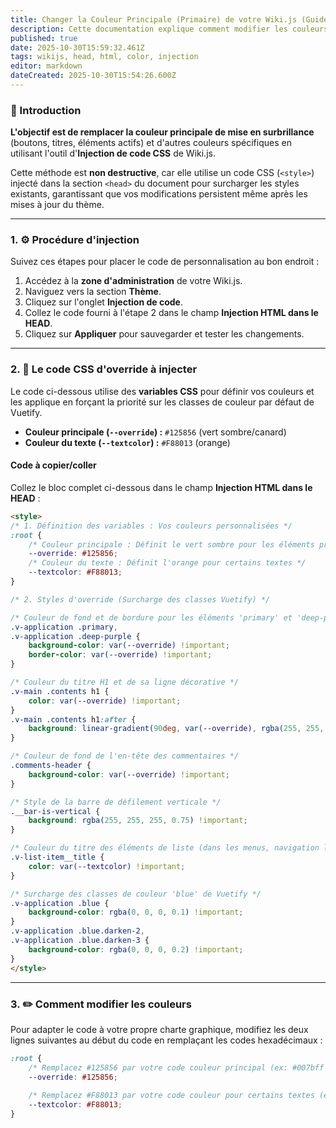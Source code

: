 ```yaml
---
title: Changer la Couleur Principale (Primaire) de votre Wiki.js (Guide Injection HEAD)
description: Cette documentation explique comment modifier les couleurs par défaut du thème principal de votre installation Wiki.js (tel que le thème par défaut ou tout autre thème basé sur le framework Vuetify).
published: true
date: 2025-10-30T15:59:32.461Z
tags: wikijs, head, html, color, injection
editor: markdown
dateCreated: 2025-10-30T15:54:26.600Z
---
```


### 📝 Introduction

**L'objectif est de remplacer la couleur principale de mise en surbrillance** (boutons, titres, éléments actifs) et d'autres couleurs spécifiques en utilisant l'outil d'**Injection de code CSS** de Wiki.js.

Cette méthode est **non destructive**, car elle utilise un code CSS (`<style>`) injecté dans la section `<head>` du document pour surcharger les styles existants, garantissant que vos modifications persistent même après les mises à jour du thème.

-----

### 1\. ⚙️ Procédure d'injection

Suivez ces étapes pour placer le code de personnalisation au bon endroit :

1.  Accédez à la **zone d'administration** de votre Wiki.js.
2.  Naviguez vers la section **Thème**.
3.  Cliquez sur l'onglet **Injection de code**.
4.  Collez le code fourni à l'étape 2 dans le champ **Injection HTML dans le HEAD**.
5.  Cliquez sur **Appliquer** pour sauvegarder et tester les changements.

-----

### 2\. 🎨 Le code CSS d'override à injecter

Le code ci-dessous utilise des **variables CSS** pour définir vos couleurs et les applique en forçant la priorité sur les classes de couleur par défaut de Vuetify.

  * **Couleur principale (`--override`) :** `#125856` (vert sombre/canard)
  * **Couleur du texte (`--textcolor`) :** `#F88013` (orange)

#### Code à copier/coller

Collez le bloc complet ci-dessous dans le champ **Injection HTML dans le HEAD** :

```html
<style>
/* 1. Définition des variables : Vos couleurs personnalisées */
:root { 
    /* Couleur principale : Définit le vert sombre pour les éléments primaires */
    --override: #125856; 
    /* Couleur du texte : Définit l'orange pour certains textes */
    --textcolor: #F88013; 
}

/* 2. Styles d'override (Surcharge des classes Vuetify) */

/* Couleur de fond et de bordure pour les éléments 'primary' et 'deep-purple' */
.v-application .primary,
.v-application .deep-purple {
    background-color: var(--override) !important;
    border-color: var(--override) !important;
}

/* Couleur du titre H1 et de sa ligne décorative */
.v-main .contents h1 { 
    color: var(--override) !important; 
}
.v-main .contents h1:after { 
    background: linear-gradient(90deg, var(--override), rgba(255, 255, 255, 0)) !important; 
}

/* Couleur de fond de l'en-tête des commentaires */
.comments-header { 
    background-color: var(--override) !important; 
}

/* Style de la barre de défilement verticale */
.__bar-is-vertical { 
    background: rgba(255, 255, 255, 0.75) !important; 
}

/* Couleur du titre des éléments de liste (dans les menus, navigation latérale) */
.v-list-item__title { 
    color: var(--textcolor) !important; 
}

/* Surcharge des classes de couleur 'blue' de Vuetify */
.v-application .blue {
    background-color: rgba(0, 0, 0, 0.1) !important;
}
.v-application .blue.darken-2,
.v-application .blue.darken-3 {
    background-color: rgba(0, 0, 0, 0.2) !important;
}
</style>
```

-----

### 3\. ✏️ Comment modifier les couleurs

Pour adapter le code à votre propre charte graphique, modifiez les deux lignes suivantes au début du code en remplaçant les codes hexadécimaux :

```css
:root { 
    /* Remplacez #125856 par votre code couleur principal (ex: #007bff pour le bleu) */
    --override: #125856; 
    
    /* Remplacez #F88013 par votre code couleur pour certains textes (ex: #333333 pour le noir) */
    --textcolor: #F88013; 
}
```